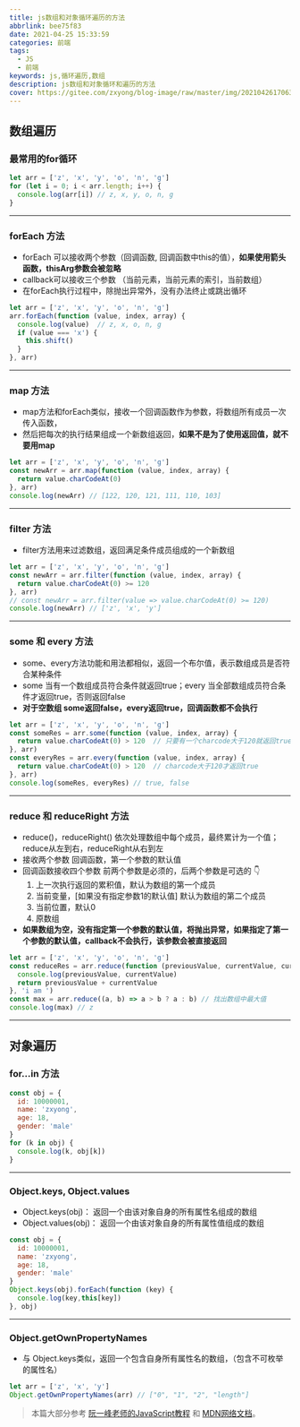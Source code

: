 ```yaml
---
title: js数组和对象循环遍历的方法
abbrlink: bee75f83
date: 2021-04-25 15:33:59
categories: 前端
tags: 
  - JS
  - 前端
keywords: js,循环遍历,数组
description: js数组和对象循环和遍历的方法
cover: https://gitee.com/zxyong/blog-image/raw/master/img/20210426170639.jpg
---
```


## 数组遍历

### 最常用的for循环

```js
let arr = ['z', 'x', 'y', 'o', 'n', 'g']
for (let i = 0; i < arr.length; i++) {
  console.log(arr[i]) // z, x, y, o, n, g
}
```
---
### forEach 方法
- forEach 可以接收两个参数（回调函数, 回调函数中this的值），**如果使用箭头函数，thisArg参数会被忽略**
- callback可以接收三个参数 （当前元素，当前元素的索引，当前数组）
- 在forEach执行过程中，除抛出异常外，没有办法终止或跳出循环

```js
let arr = ['z', 'x', 'y', 'o', 'n', 'g']
arr.forEach(function (value, index, array) {
  console.log(value)  // z, x, o, n, g
  if (value === 'x') {
    this.shift()
  }
}, arr)
```
---
### map 方法

- map方法和forEach类似，接收一个回调函数作为参数，将数组所有成员一次传入函数，
- 然后把每次的执行结果组成一个新数组返回，**如果不是为了使用返回值，就不要用map**

```js
let arr = ['z', 'x', 'y', 'o', 'n', 'g']
const newArr = arr.map(function (value, index, array) {
  return value.charCodeAt(0)
}, arr)
console.log(newArr) // [122, 120, 121, 111, 110, 103]
```
---
### filter 方法

- filter方法用来过滤数组，返回满足条件成员组成的一个新数组

```js
let arr = ['z', 'x', 'y', 'o', 'n', 'g']
const newArr = arr.filter(function (value, index, array) {
  return value.charCodeAt(0) >= 120
}, arr)
// const newArr = arr.filter(value => value.charCodeAt(0) >= 120)
console.log(newArr) // ['z', 'x', 'y']
```
---
### some 和 every 方法

- some、every方法功能和用法都相似，返回一个布尔值，表示数组成员是否符合某种条件
- some 当有一个数组成员符合条件就返回true；every 当全部数组成员符合条件才返回true，否则返回false
- **对于空数组 some返回false，every返回true，回调函数都不会执行**

```js
let arr = ['z', 'x', 'y', 'o', 'n', 'g']
const someRes = arr.some(function (value, index, array) {
  return value.charCodeAt(0) > 120  // 只要有一个charcode大于120就返回true
}, arr)
const everyRes = arr.every(function (value, index, array) {
  return value.charCodeAt(0) > 120  // charcode大于120才返回true
}, arr)
console.log(someRes, everyRes) // true, false
```
---
### reduce 和 reduceRight 方法

- reduce()，reduceRight() 依次处理数组中每个成员，最终累计为一个值；
reduce从左到右，reduceRight从右到左
- 接收两个参数  回调函数，第一个参数的默认值
- 回调函数接收四个参数 前两个参数是必须的，后两个参数是可选的 👇
  1. 上一次执行返回的累积值，默认为数组的第一个成员
  2. 当前变量，[如果没有指定参数1的默认值] 默认为数组的第二个成员
  3. 当前位置，默认0
  4. 原数组
- **如果数组为空，没有指定第一个参数的默认值，将抛出异常，如果指定了第一个参数的默认值，callback不会执行，该参数会被直接返回**

```js
let arr = ['z', 'x', 'y', 'o', 'n', 'g']
const reduceRes = arr.reduce(function (previousValue, currentValue, currentIndex, array) {
  console.log(previousValue, currentValue)
  return previousValue + currentValue
}, 'i am ')
const max = arr.reduce((a, b) => a > b ? a : b) // 找出数组中最大值
console.log(max) // z
```
---
## 对象遍历

### for...in 方法

```js
const obj = {
  id: 10000001,
  name: 'zxyong',
  age: 18,
  gender: 'male'
}
for (k in obj) {
  console.log(k, obj[k])
}
```
---
### Object.keys, Object.values

- Object.keys(obj)： 返回一个由该对象自身的所有属性名组成的数组
- Object.values(obj)： 返回一个由该对象自身的所有属性值组成的数组

```js
const obj = {
  id: 10000001,
  name: 'zxyong',
  age: 18,
  gender: 'male'
}
Object.keys(obj).forEach(function (key) {
  console.log(key,this[key])
}, obj)
```
---
### Object.getOwnPropertyNames

- 与 Object.keys类似，返回一个包含自身所有属性名的数组，（包含不可枚举的属性名）

```js
let arr = ['z', 'x', 'y']
Object.getOwnPropertyNames(arr) // ["0", "1", "2", "length"]
```


> 本篇大部分参考 [阮一峰老师的JavaScript教程](https://wangdoc.com/javascript/) 和 [MDN网络文档](https://developer.mozilla.org/zh-CN/docs/Web/JavaScript)。